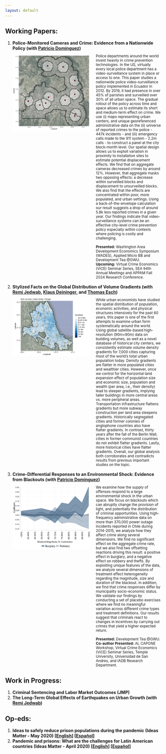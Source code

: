 ```yaml
---
layout: default
---
```


## Working Papers:

<ol>
    <li>
        <strong style="margin-bottom: 10px; display: block;">Police-Monitored Cameras and Crime: Evidence from a Nationwide Policy (with <a href="https://sites.google.com/site/pdomingr/">Patricio Dominguez</a>)</strong>
        <div style="display: flex; align-items: flex-start; margin-bottom: 15px;">
            <img src="files/grid_Tumbaco.jpg" alt="Police-Monitored Cameras and Crime" style="width: 250px; margin-right: 10px;">
            <small style="margin-left: 10px;">Police departments around the world invest heavily in crime prevention technologies. In the US, virtually every local police department has a video-surveillance system in place or access to one. This paper studies a nationwide police video-surveillance policy implemented in Ecuador in 2012. By 2019, it had presence in over 45% of parishes and surveilled over 30% of all urban space. The gradual rollout of the policy across time and space allows us to estimate its short and medium-term effect on crime. We use (i) maps representing urban centers, and unique georeferenced administrative data on the (ii) universe of reported crimes to the police - 447k incidents - and (iii) emergency calls made to the 911 system - 2.2m calls - to construct a panel at the city block-month level. Our spatial design allows us to exploit variation in proximity to installation sites to estimate potential displacement effects. We find that on aggregate cameras decreased crimes by around 12%. However, that aggregate masks two opposing effects: a decrease within surveilled blocks and displacement to unsurveilled blocks. We also find that the effects are concentrated within poor, more populated, and urban settings. Using a back-of-the-envelope calculation our result suggests a drop of around 5.8k less reported crimes in a given year. Our findings indicate that video-surveillance systems can be an effective city-level crime prevention policy especially within contexts where policing is costly and challenging.
            <br><br><strong>Presented:</strong> Washington Area Development Economics Symposium (WADES), Applied Micro BB and Development Tea @GWU.
            <br><strong>Upcoming:</strong> Virtual Crime Economics (ViCE) Seminar Series, SEA 94th Annual Meetings and APPAM Fall 2024 Research Conference. </small>
        </div>
    </li>
    <li>
        <strong style="margin-bottom: 10px; display: block;">Stylized Facts on the Global Distribution of Volume Gradients (with <a href="https://www.remijedwab.com/">Remi Jedwab</a>, <a href="https://www.worldbank.org/en/about/people/k/klaus-deininger">Klaus Deininger</a>, and <a href="https://scholar.google.de/citations?user=g2OVq2cAAAAJ&hl=de">Thomas Esch</a>)</strong>
        <div style="display: flex; align-items: flex-start; margin-bottom: 15px;">
            <img src="files/are_Chicago.jpg" alt="Stylized Facts on the Global Distribution of Volume Gradients" style="width: 250px; margin-right: 10px;">
            <small style="margin-left: 10px;">While urban economists have studied the spatial distribution of population, economic activities, and physical structures intensively for the past 60 years, this paper is one of the first attempts to examine urban form systematically around the world. Using global satellite-based high-resolution (90m×90m) data on building volumes, as well as a novel database of historical city centers, we consistently estimate volume density gradients for 7,000 cities capturing most of the world’s total urban population today. Density gradients are flatter in more populated cities and wealthier cities. However, once we control for the horizontal land expansion effect of population size and economic size, population and wealth (per area, i.e., their density) lead to steeper gradients, implying taller buildings in more central areas vs. more peripheral areas. Transportation infrastructure flattens gradients but more subway construction per land area steepens gradients. Historically segregated cities and former colonies of anglophone countries also have flatter gradients. In contrast, thirty years after the fall of the Berlin Wall, cities in former communist countries do not exhibit flatter gradients. Lastly, more historical cities have flatter gradients. Overall, our global analysis both corroborates and contradicts results from previous important studies on the topic.</small>
        </div>
    </li>
        <li>
        <strong style="margin-bottom: 10px; display: block;">Crime-Differential Responses to an Environmental Shock: Evidence from Blackouts (with <a href="https://sites.google.com/site/pdomingr/">Patricio Dominguez</a>)</strong>
        <div style="display: flex; align-items: flex-start; margin-bottom: 15px;">
            <img src="files/coefplot_housepop_buvsro.png" alt="Crime-Differential Responses to an Environmental Shock" style="width: 250px; margin-right: 10px;">
            <small style="margin-left: 10px;">We examine how the supply of offenses respond to a large environmental shock in the urban space. We focus on blackouts which can abruptly change the provision of light, and potentially the distribution of criminal opportunities. Using high-frequency administrative data on more than 370,000 power outage incidents reported in Chile during 2014-2015, we analyze how they affect crime along several dimensions. We find no significant effect on the aggregate crime rate, but we also find two offsetting reactions driving this result: a positive effect in burglary, and a negative effect on robbery and thefts. By exploiting unique features of the data, we analyze several dimensions of treatment effect heterogeneity regarding the magnitude, size and duration of the blackout. In addition, we find that crime responses differ by municipality socio-economic status. We validate our findings by conducting a set of placebo exercises where we find no meaningful variation across different crime types and treatment definitions. Our results suggest that criminals react to changes in incentives by carrying out crimes that yield a higher expected return.
            <br><br><strong>Presented:</strong> Development Tea @GWU.
            <br><strong>Co-author Presented:</strong> AL CAPONE Workshop, Virtual Crime Economics (ViCE) Seminar Series, Temple University, Universidad de San Andres, and IADB Research Department.</small>
        </div>
    </li>
</ol>

## Work in Progress:
<ol>
    <li><strong style="display: block;">Criminal Sentencing and Labor Market Outcomes (JMP)</strong></li>
    <li><strong style="display: block;">The Long-Term Global Effects of Earthquakes on Urban Growth (with <a href="https://www.remijedwab.com/">Remi Jedwab</a>)</strong></li>
</ol>

## Op-eds:

<ol>
    <li><strong style="display: block;">Ideas to safely reduce prison populations during the pandemic (Ideas Matter - May 2020)
        [<a href="https://blogs.iadb.org/ideas-matter/en/ideas-to-safely-reduce-prison-populations-during-the-pandemic/">English</a>]
        [<a href="https://blogs.iadb.org/ideas-que-cuentan/es/ideas-para-reducir-la-poblacion-carcelaria-de-manera-segura-ante-la-pandemia/">Español</a>]</strong></li>
    <li><strong style="display: block;">Pandemic and prisons: What are the challenges for Latin American countries (Ideas Matter - April 2020)
        [<a href="https://blogs.iadb.org/ideas-matter/en/pandemic-and-prisons-what-are-the-challenges-for-latin-american-governments/">English</a>]
        [<a href="https://blogs.iadb.org/ideas-que-cuentan/es/la-pandemia-y-las-prisiones-cuales-son-los-desafios-para-los-gobiernos-de-america-latina/">Español</a>]</strong></li>
</ol>
